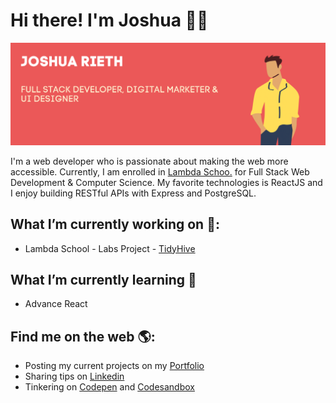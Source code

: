 # Hi there! I'm Joshua 👋🏼

![Banner that says Joshua Rieth - Full Stack Web Developer, Digital Marketer, and UI Designer alongside a cartoon illustration of Joshua](./Joshua%20Rieth.png)

I'm a web developer who is passionate about making the web more accessible. Currently, I am enrolled in [Lambda Schoo.](www.lambdaschool.com) for Full Stack Web Development & Computer Science. My favorite technologies is ReactJS and I enjoy building RESTful APIs with Express and PostgreSQL.

##  What I’m currently working on 🔭:
- Lambda School - Labs Project - [TidyHive](www.tidyhive.life)

## What I’m currently learning 🌱
- Advance React

## Find me on the web 🌎:

-   Posting my current projects on my [Portfolio](https://www/joshuarieth.com)
-   Sharing tips on [Linkedin](https://www.linkedin.com/in/joshua-rieth/)
-   Tinkering on [Codepen](https://codepen.io/Bobj2018) and [Codesandbox](https://codesandbox.io/u/Bobj2018)

